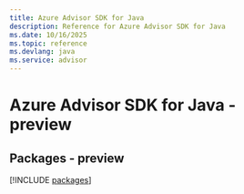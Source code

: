 ```yaml
---
title: Azure Advisor SDK for Java
description: Reference for Azure Advisor SDK for Java
ms.date: 10/16/2025
ms.topic: reference
ms.devlang: java
ms.service: advisor
---
```

# Azure Advisor SDK for Java - preview
## Packages - preview
[!INCLUDE [packages](advisor-index.md)]